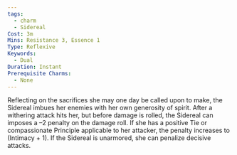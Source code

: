 ```yaml
---
tags:
  - charm
  - Sidereal
Cost: 3m
Mins: Resistance 3, Essence 1
Type: Reflexive
Keywords:
  - Dual
Duration: Instant
Prerequisite Charms:
  - None
---
```

Reflecting on the sacrifices she may one day be called upon to make, the Sidereal imbues her enemies with her own generosity of spirit. After a withering attack hits her, but before damage is rolled, the Sidereal can imposes a –2 penalty on the damage roll. If she has a positive Tie or compassionate Principle applicable to her attacker, the penalty increases to (Intimacy + 1). If the Sidereal is unarmored, she can penalize decisive attacks.